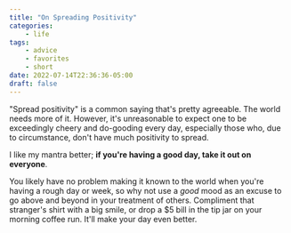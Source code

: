 ```yaml
---
title: "On Spreading Positivity"
categories:
    - life
tags:
    - advice
    - favorites
    - short
date: 2022-07-14T22:36:36-05:00
draft: false
---
```


"Spread positivity" is a common saying that's pretty agreeable. The world needs more of it. However, it's unreasonable to expect one to be exceedingly cheery and do-gooding every day, especially those who, due to circumstance, don't have much positivity to spread.

I like my mantra better; **if you're having a good day, take it out on everyone**.

You likely have no problem making it known to the world when you're having a rough day or week, so why not use a *good* mood as an excuse to go above and beyond in your treatment of others. Compliment that stranger's shirt with a big smile, or drop a $5 bill in the tip jar on your morning coffee run. It'll make your day even better.
